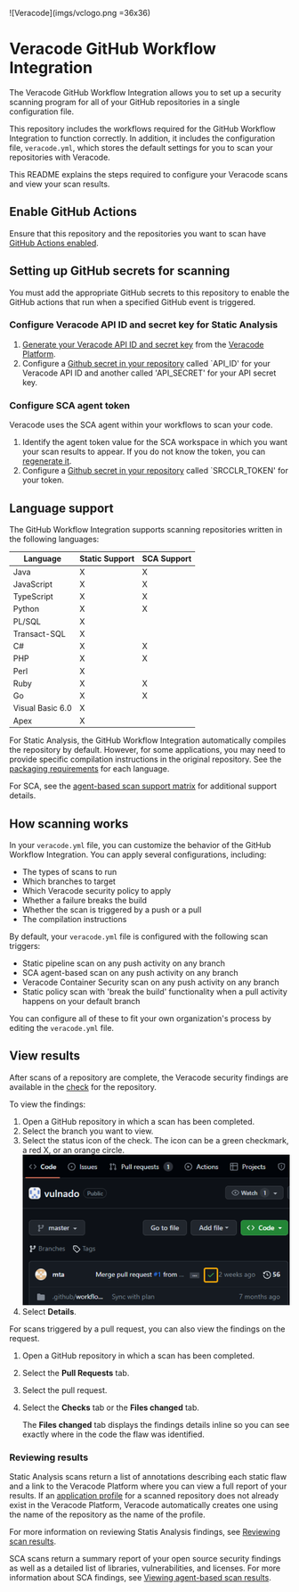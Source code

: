 ![Veracode](imgs/vclogo.png =36x36)

# Veracode GitHub Workflow Integration 

The Veracode GitHub Workflow Integration allows you to set up a security scanning program for all of your GitHub repositories in a single configuration file.

This repository includes the workflows required for the GitHub Workflow Integration to function correctly. In addition, it includes the configuration file, `veracode.yml`, which stores the default settings for you to scan your repositories with Veracode.

This README explains the steps required to configure your Veracode scans and view your scan results.

## Enable GitHub Actions

Ensure that this repository and the repositories you want to scan have [GitHub Actions enabled](https://docs.github.com/en/repositories/managing-your-repositorys-settings-and-features/enabling-features-for-your-repository/managing-github-actions-settings-for-a-repository).

## Setting up GitHub secrets for scanning

You must add the appropriate GitHub secrets to this repository to enable the GitHub actions that run when a specified GitHub event is triggered.

### Configure Veracode API ID and secret key for Static Analysis

1. [Generate your Veracode API ID and secret key](https://docs.veracode.com/r/t_create_api_creds) from the [Veracode Platform](https://analysiscenter.veracode.com/auth/index.jsp#APICredentialsGenerator).
2. Configure a [Github secret in your repository](https://docs.github.com/en/actions/security-guides/using-secrets-in-github-actions#creating-secrets-for-a-repository) called `API_ID' for your Veracode API ID and another called 'API_SECRET' for your API secret key.

### Configure SCA agent token

Veracode uses the SCA agent within your workflows to scan your code.  

1. Identify the agent token value for the SCA workspace in which you want your scan results to appear. If you do not know the token, you can [regenerate it](https://docs.veracode.com/r/Regenerate_Veracode_SCA_Agent_Tokens). 
2. Configure a [Github secret in your repository](https://docs.github.com/en/actions/security-guides/using-secrets-in-github-actions#creating-secrets-for-a-repository) called `SRCCLR_TOKEN' for your token.

## Language support

The GitHub Workflow Integration supports scanning repositories written in the following languages:

| Language         | Static Support | SCA Support |
|------------------|----------------|-------------|
| Java             | X              | X           |
| JavaScript       | X              | X           |
| TypeScript       | X              | X           |
| Python           | X              | X           |
| PL/SQL           | X              |             |
| Transact-SQL     | X              |             |
| C#               | X              | X           |
| PHP              | X              | X           |
| Perl             | X              |             |
| Ruby             | X              | X           |
| Go               | X              | X           |
| Visual Basic 6.0 | X              |             |
| Apex             | X              |             |

For Static Analysis, the GitHub Workflow Integration automatically compiles the repository by default. However, for some applications, you may need to provide specific compilation instructions in the original repository. See the [packaging requirements](https://docs.veracode.com/r/compilation_packaging) for each language.

For SCA, see the [agent-based scan support matrix](https://docs.veracode.com/r/c_sc_agent_languages) for additional support details.

## How scanning works

In your `veracode.yml` file, you can customize the behavior of the GitHub Workflow Integration. You can apply several configurations, including: 
- The types of scans to run
- Which branches to target
- Which Veracode security policy to apply
- Whether a failure breaks the build
- Whether the scan is triggered by a push or a pull
- The compilation instructions

By default, your `veracode.yml` file is configured with the following scan triggers:
- Static pipeline scan on any push activity on any branch
- SCA agent-based scan on any push activity on any branch
- Veracode Container Security scan on any push activity on any branch
- Static policy scan with 'break the build' functionality when a pull activity happens on your default branch

You can configure all of these to fit your own organization's process by editing the `veracode.yml` file.

## View results

After scans of a repository are complete, the Veracode security findings are available in the [check](https://docs.github.com/en/pull-requests/collaborating-with-pull-requests/collaborating-on-repositories-with-code-quality-features/about-status-checks#checks) for the repository. 

To view the findings: 

1. Open a GitHub repository in which a scan has been completed.
2. Select the branch you want to view.
3. Select the status icon of the check. The icon can be a green checkmark, a red X, or an orange circle.
   ![repo_check.png](imgs/repo_check.png)
4. Select **Details**. 

For scans triggered by a pull request, you can also view the findings on the request. 

1. Open a GitHub repository in which a scan has been completed.
2. Select the **Pull Requests** tab.
3. Select the pull request.
4. Select the **Checks** tab or the **Files changed** tab.

   The **Files changed** tab displays the findings details inline so you can see exactly where in the code the flaw was identified.

### Reviewing results

Static Analysis scans return a list of annotations describing each static flaw and a link to the Veracode Platform where you can view a full report of your results. If an [application profile](https://docs.veracode.com/r/request_profile) for a scanned repository does not already exist in the Veracode Platform, Veracode automatically creates one using the name of the repository as the name of the profile. 

For more information on reviewing Statis Analysis findings, see [Reviewing scan results](https://docs.veracode.com/r/review_results).

SCA scans return a summary report of your open source security findings as well as a detailed list of libraries, vulnerabilities, and licenses. For more information about SCA findings, see [Viewing agent-based scan results](https://docs.veracode.com/r/Viewing_Agent_Based_Scan_Results).
